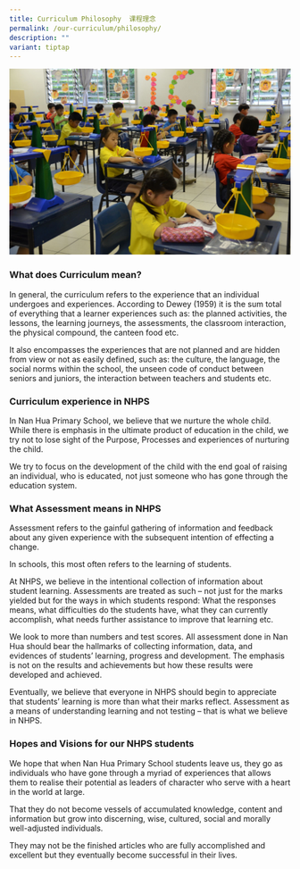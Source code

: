 ```yaml
---
title: Curriculum Philosophy  课程理念
permalink: /our-curriculum/philosophy/
description: ""
variant: tiptap
---
```

![](/images/Curriculum%20Philosophy.jpeg)

### What does Curriculum mean?

In general, the curriculum refers to the experience that an individual undergoes and experiences. According to Dewey (1959) it is the sum total of everything that a learner experiences such as:
the planned activities, the lessons, the learning journeys, the assessments, the classroom interaction, the physical compound, the canteen food etc.

It also encompasses the experiences that are not planned and are hidden from view or not as easily defined, such as:
the culture, the language, the social norms within the school, the unseen code of conduct between seniors and juniors, the interaction between teachers and students etc.

### Curriculum experience in NHPS

In Nan Hua Primary School, we believe that we nurture the whole child. While there is emphasis in the ultimate product of education in the child, we try not to lose sight of the Purpose, Processes and experiences of nurturing the child.

We try to focus on the development of the child with the end goal of raising an individual, who is educated, not just someone who has gone through the education system.

### What Assessment means in NHPS
Assessment refers to the gainful gathering of information and feedback about any given experience with the subsequent intention of effecting a change.

In schools, this most often refers to the learning of students.

At NHPS, we believe in the intentional collection of information about student learning. Assessments are treated as such – not just for the marks yielded but for the ways in which students respond:
What the responses means, what difficulties do the students have, what they can currently accomplish, what needs further assistance to improve that learning etc.

We look to more than numbers and test scores. All assessment done in Nan Hua should bear the hallmarks of collecting information, data, and evidences of students’ learning, progress and development. The emphasis is not on the results and achievements but how these results were developed and achieved.

Eventually, we believe that everyone in NHPS should begin to appreciate that students’ learning is more than what their marks reflect. Assessment as a means of understanding learning and not testing – that is what we believe in NHPS.

### Hopes and Visions for our NHPS students

We hope that when Nan Hua Primary School students leave us, they go as individuals who have gone through a myriad of experiences that allows them to realise their potential as leaders of character who serve with a heart in the world at large.

That they do not become vessels of accumulated knowledge, content and information but grow into discerning, wise, cultured, social and morally well-adjusted individuals.

They may not be the finished articles who are fully accomplished and excellent but they eventually become successful in their lives.